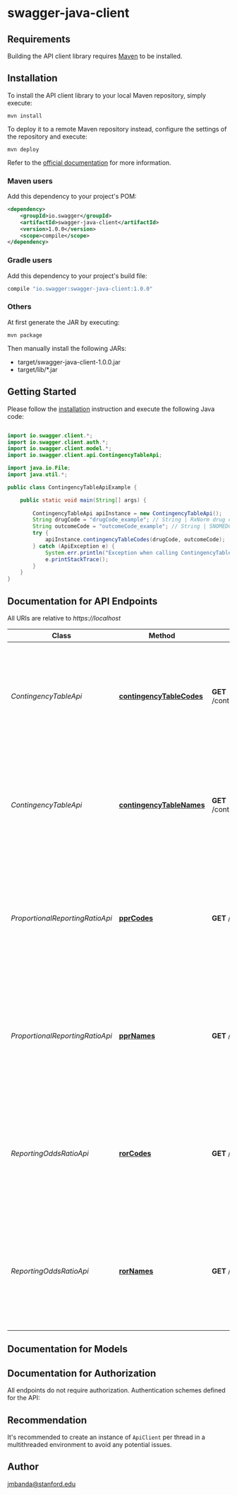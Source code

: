 # swagger-java-client

## Requirements

Building the API client library requires [Maven](https://maven.apache.org/) to be installed.

## Installation

To install the API client library to your local Maven repository, simply execute:

```shell
mvn install
```

To deploy it to a remote Maven repository instead, configure the settings of the repository and execute:

```shell
mvn deploy
```

Refer to the [official documentation](https://maven.apache.org/plugins/maven-deploy-plugin/usage.html) for more information.

### Maven users

Add this dependency to your project's POM:

```xml
<dependency>
    <groupId>io.swagger</groupId>
    <artifactId>swagger-java-client</artifactId>
    <version>1.0.0</version>
    <scope>compile</scope>
</dependency>
```

### Gradle users

Add this dependency to your project's build file:

```groovy
compile "io.swagger:swagger-java-client:1.0.0"
```

### Others

At first generate the JAR by executing:

    mvn package

Then manually install the following JARs:

* target/swagger-java-client-1.0.0.jar
* target/lib/*.jar

## Getting Started

Please follow the [installation](#installation) instruction and execute the following Java code:

```java

import io.swagger.client.*;
import io.swagger.client.auth.*;
import io.swagger.client.model.*;
import io.swagger.client.api.ContingencyTableApi;

import java.io.File;
import java.util.*;

public class ContingencyTableApiExample {

    public static void main(String[] args) {
        
        ContingencyTableApi apiInstance = new ContingencyTableApi();
        String drugCode = "drugCode_example"; // String | RxNorm drug code for search
        String outcomeCode = "outcomeCode_example"; // String | SNOMEDCT outcome code for search
        try {
            apiInstance.contingencyTableCodes(drugCode, outcomeCode);
        } catch (ApiException e) {
            System.err.println("Exception when calling ContingencyTableApi#contingencyTableCodes");
            e.printStackTrace();
        }
    }
}

```

## Documentation for API Endpoints

All URIs are relative to *https://localhost*

Class | Method | HTTP request | Description
------------ | ------------- | ------------- | -------------
*ContingencyTableApi* | [**contingencyTableCodes**](docs/ContingencyTableApi.md#contingencyTableCodes) | **GET** /contingencyTableCodes | Uses drug and outcome codes in RxNorm and SNOMEDCT respectively to search AEOLUS and produce the corresponding contingency table.
*ContingencyTableApi* | [**contingencyTableNames**](docs/ContingencyTableApi.md#contingencyTableNames) | **GET** /contingencyTableNames | Uses drug and outcome names in RxNorm and SNOMEDCT respectively to search AEOLUS and produce the corresponding contingency table.
*ProportionalReportingRatioApi* | [**pprCodes**](docs/ProportionalReportingRatioApi.md#pprCodes) | **GET** /PPRCodes | Uses drug and outcome codes in RxNorm and SNOMEDCT respectively to search AEOLUS and return the PPR, 95% confidence intervals and case count.
*ProportionalReportingRatioApi* | [**pprNames**](docs/ProportionalReportingRatioApi.md#pprNames) | **GET** /PPRNames | Uses drug and outcome names in RxNorm and SNOMEDCT respectively to search AEOLUS and return the PPR, 95% confidence intervals and case count.
*ReportingOddsRatioApi* | [**rorCodes**](docs/ReportingOddsRatioApi.md#rorCodes) | **GET** /RORCodes | Uses drug and outcome codes in RxNorm and SNOMEDCT respectively to search AEOLUS and return the ROR, 95% confidence intervals and case count.
*ReportingOddsRatioApi* | [**rorNames**](docs/ReportingOddsRatioApi.md#rorNames) | **GET** /RORNames | Uses drug and outcome names in RxNorm and SNOMEDCT respectively to search AEOLUS and return the ROR, 95% confidence intervals and case count.


## Documentation for Models



## Documentation for Authorization

All endpoints do not require authorization.
Authentication schemes defined for the API:

## Recommendation

It's recommended to create an instance of `ApiClient` per thread in a multithreaded environment to avoid any potential issues.

## Author

jmbanda@stanford.edu

